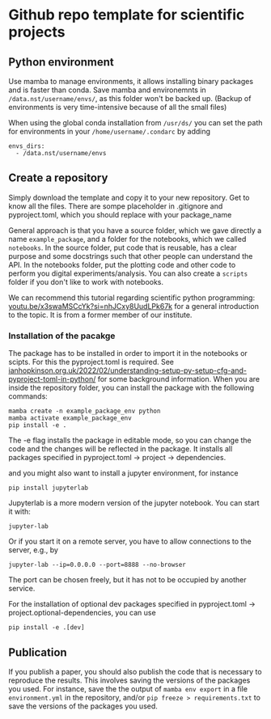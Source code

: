 # Github repo template for scientific projects


## Python environment

Use mamba to manage environments, it allows installing binary packages and is faster than conda.
Save mamba and environemnts in `/data.nst/username/envs/`, as this folder won't be backed up.
(Backup of environments is very time-intensive because of all the small files)

When using the global conda installation from `/usr/ds/` you can set the path for environments in your `/home/username/.condarc` by adding
```console
envs_dirs:
  - /data.nst/username/envs
```


## Create a repository

Simply download the template and copy it to your new repository. Get to know all the files.
There are sompe placeholder in .gitignore and pyproject.toml, which you should replace with your package_name

General approach is that you have a source folder, which we gave directly a name `example_package`, 
and a folder for the notebooks, which we called `notebooks`. In the source folder, 
put code that is reusable, has a clear purpose and some docstrings such that other people
can understand the API. In the notebooks folder, put the plotting code and other code
to perform you digital experiments/analysis. You can also create a `scripts` folder if 
you don't like to work with notebooks.

We can recommend this tutorial regarding scientific python programming: 
[youtu.be/x3swaMSCcYk?si=nhJCxy8UudLPk67k](https://youtu.be/x3swaMSCcYk?si=nhJCxy8UudLPk67k) 
for a general introduction to the topic. It is from a former member of our institute. 


### Installation of the pacakge

The package has to be installed in order to import it in the notebooks or scipts. For 
this the pyproject.toml is required. See [ianhopkinson.org.uk/2022/02/understanding-setup-py-setup-cfg-and-pyproject-toml-in-python/](https://ianhopkinson.org.uk/2022/02/understanding-setup-py-setup-cfg-and-pyproject-toml-in-python/)
for some background information.
When you are inside the repository folder, you can install the package with the following commands:

```console
mamba create -n example_package_env python
mamba activate example_package_env
pip install -e .
```

The -e flag installs the package in editable mode, so you can change the code 
and the changes will be reflected in the package.
It installs all packages specified in pyproject.toml -> project -> dependencies.

and you might also want to install a jupyter environment, for instance

```console
pip install jupyterlab
```

Jupyterlab is a more modern version of the jupyter notebook.
You can start it with:

```console
jupyter-lab
```

Or if you start it on a remote server, you have to allow connections to the server, e.g., by

```console
jupyter-lab --ip=0.0.0.0 --port=8888 --no-browser
```

The port can be chosen freely, but it has not to be occupied by another service.

For the installation of optional dev packages specified in 
pyproject.toml -> project.optional-dependencies, you can use

```console
pip install -e .[dev]
```

## Publication

If you publish a paper, you should also publish the code that is necessary to reproduce the results.
This involves saving the versions of the packages you used. For instance, save the
the output of `mamba env export` in a file `environment.yml` in the repository, and/or
`pip freeze > requirements.txt` to save the versions of the packages you used.


